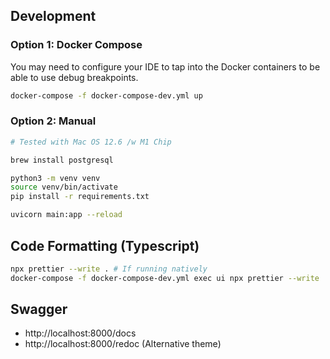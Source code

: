 ## Development

### Option 1: Docker Compose

You may need to configure your IDE to tap into the Docker containers to be able to use debug breakpoints.

```bash
docker-compose -f docker-compose-dev.yml up
```

### Option 2: Manual

```bash
# Tested with Mac OS 12.6 /w M1 Chip

brew install postgresql

python3 -m venv venv
source venv/bin/activate
pip install -r requirements.txt

uvicorn main:app --reload
```

## Code Formatting (Typescript)

```bash
npx prettier --write . # If running natively
docker-compose -f docker-compose-dev.yml exec ui npx prettier --write . # In Docker
```

## Swagger

* http://localhost:8000/docs
* http://localhost:8000/redoc (Alternative theme)
